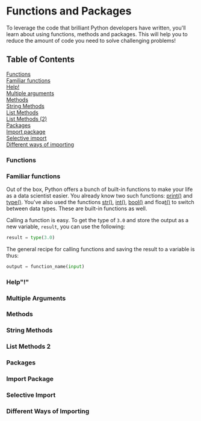 # Functions and Packages

To leverage the code that brilliant Python developers have written, you'll learn about using functions, methods and packages. This will help you to reduce the amount of code you need to solve challenging problems!

## Table of Contents

[Functions](#functions)  
[Familiar functions](#familiar-functions)  
[Help!](#help)  
[Multiple arguments](#multiple-arguments)  
[Methods](#methods)  
[String Methods](#string-methods)  
[List Methods](#list-methods)  
[List Methods (2)](#list-methods-2)  
[Packages](#packages)  
[Import package](#import-package)  
[Selective import](#selective-import)  
[Different ways of importing](#different-ways-importing)  

### Functions

### Familiar functions

Out of the box, Python offers a bunch of built-in functions to make your life as a data scientist easier. You already know two such functions: [print()](https://docs.python.org/3/library/functions.html#print) and [type()](https://docs.python.org/3/library/functions.html#type). You've also used the functions [str()](https://docs.python.org/3/library/functions.html#func-str), [int()](https://docs.python.org/3/library/functions.html#int), [bool()](https://docs.python.org/3/library/functions.html#bool) and floa[t()](https://docs.python.org/3/library/functions.html#float) to switch between data types. These are built-in functions as well.

Calling a function is easy. To get the type of `3.0` and store the output as a new variable, `result`, you can use the following:

```py
result = type(3.0)
```

The general recipe for calling functions and saving the result to a variable is thus:

```py
output = function_name(input)
```

### Help"!"

### Multiple Arguments

### Methods

### String Methods

### List Methods 2

### Packages

### Import Package

### Selective Import

### Different Ways of Importing